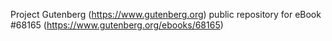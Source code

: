 Project Gutenberg (https://www.gutenberg.org) public repository for
eBook #68165 (https://www.gutenberg.org/ebooks/68165)
